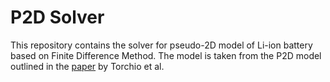 # P2D Solver

This repository contains the solver for pseudo-2D model of Li-ion battery based on Finite Difference Method. The model is taken from the P2D model outlined in the [paper](http://web.mit.edu/braatzgroup/Torchio_JElectSoc_2016.pdf) by Torchio et al.
